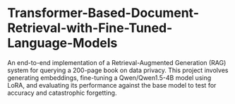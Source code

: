 # Transformer-Based-Document-Retrieval-with-Fine-Tuned-Language-Models
An end-to-end implementation of a Retrieval-Augmented Generation (RAG) system for querying a 200-page book on data privacy. This project involves generating embeddings, fine-tuning a Qwen/Qwen1.5-4B model using LoRA, and evaluating its performance against the base model to test for accuracy and catastrophic forgetting.
